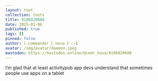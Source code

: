```yaml
---
layout: toot
collection: toots
title: 0106020600
date: 2025-01-06
published: true
tags: []
pinned: false
author: ⸸ commander ░ nova ⸸ :~$
avatar: /img/avatar/daemon.jpeg
mastodon: https://mastodon.online/@cmdr_nova/0106020600
---
```


I’m glad that at least activitypub app devs understand that sometimes people use apps on a tablet
